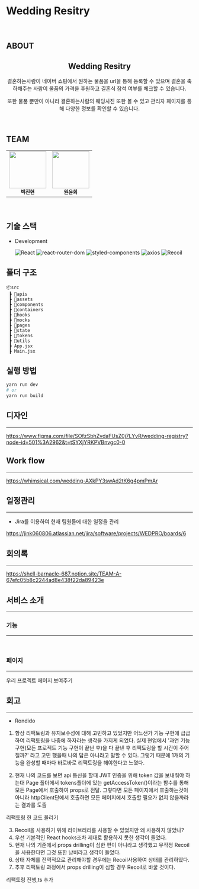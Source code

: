 # Wedding Resitry

<br />



## ABOUT

<div align='center'>
    <h2> Wedding Resitry</h2>
    <p>결혼하는사람이 네이버 쇼핑에서 원하는 물품을 url을 통해 등록할 수 있으며 결혼을 축하해주는 사람이 물품의 가격을 후원하고 결혼식 참석 여부를 체크할 수 있습니다.</p>
    <p>또한 물품 뿐만이 아니라 결혼하는사람의 웨딩사진 또한 볼 수 있고 관리자 페이지를 통해 다양한 정보를 확인할 수 있습니다.</p>
    <br />    
</div>

## TEAM

<div align='center'>
<table> 
  <tbody>
    <tr>            
       <td align="center"><a href="https://github.com/rondido"><img src="https://avatars.githubusercontent.com/u/55516901?v=4" width="100px;" alt=""/><br /><sub><b>박진현</b></sub></a><br /></td>
       <td align="center"><a href="https://github.com/YunHeeW"><img src="https://avatars.githubusercontent.com/u/105530169?v=4" width="100px;" alt=""/><br /><sub><b>원윤희</b></sub></a><br /></td>            
    </tr>
  </tbody>
</table>
</div>

<br />

## 기술 스택

- Development

  ![React](https://img.shields.io/badge/Create--React--App-5.0.1-20232A?logo=react)
  ![react-router-dom](https://img.shields.io/badge/react--router-6.14.1-CA4245?logo=reactRouter)
  ![styled-components](https://img.shields.io/badge/styled--components%2Fcss-1.12.0-28A745?logo=styled-components)
  ![axios](https://img.shields.io/badge/axios-1.4.0-%23671DDF?logo=axios&logoColor=%23671DDF)
  ![Recoil]((https://img.shields.io/badge/Recoil-0.7.7-%1E90FF?logo=Recoil))

## 폴더 구조

```
📦src
 ┣ 📂apis
 ┣ 📂assets
 ┣ 📂components
 ┣ 📂containers
 ┣ 📂hooks
 ┣ 📂mocks
 ┣ 📂pages
 ┣ 📂state
 ┣ 📂tokens
 ┣ 📂utils
 ┣ App.jsx
 ┣ Main.jsx

```

## 실행 방법

```bash
yarn run dev
# or
yarn run build

```

## 디자인
---

https://www.figma.com/file/SOfzSbhZvdaFUsZ0j7LYvR/wedding-registry?node-id=501%3A2962&t=tSYXjYRKPVBnvgc0-0



## Work flow
---

https://whimsical.com/wedding-AXkPY3swAd2tK6g4pmPmAr



## 일정관리
---

- Jira를 이용하여 현재 팀원들에 대한 일정을 관리

https://jink060806.atlassian.net/jira/software/projects/WEDPRO/boards/6

## 회의록
---

https://shell-barnacle-687.notion.site/TEAM-A-67efc05b8c2244ad8e438f22da89423e

## 서비스 소개
---

### 기능
---

<br />

### 페이지
---

우리 프로젝트 페이지 보여주기


## 회고
---

- Rondido

1. 항상 리팩토링과 유지보수성에 대해 고민하고 있었지만  어느샌가 기능 구현에 급급하여 리팩토링을 나중에 하자라는 생각을 가지게 되었다. 실제 현업에서 '과연 기능 구현(모든 프로젝트 기능 구현이 끝난 후)을 다 끝낸 후 리팩토링을 할 시간이 주어질까?' 라고 고민 했을때 나의 답은 아니라고 말할 수 있다. 그렇기 때문에 1개의 기능을 완성할 때마다 바로바로 리팩토링을 해야한다고 느꼈다.

2. 현재 나의 코드를 보면 api 통신을 할때 JWT 인증을 위해 token 값을 보내줘야 하는대 Page 폴더에서 tokens폴더에 있는 getAccessToken()이라는 함수를 통해 모든 Page에서 호출하여 props로 전달. 그렇다면 모든 페이지에서 호출하는것이 아니라 httpClient단에서 호출하면 모든 페이지에서 호출할 필요가 없지 않을까라는 결과를 도출

리팩토링 한 코드 올리기
   

3. Recoil을 사용하기 위해 라이브러리를 사용할 수 있었지만 왜 사용하지 않았나?
  1. 우선 기본적인 React hooks조차 제대로 활용하지 못한 생각이 들었다.
  2. 현재 나의 기준에서 props drilling이 심한 편이 아니라고 생각했고 무작정 Recoil을 사용한다면 그것 또한 낭비라고 생각이 들었다.
  3. 상태 자체를 전역적으로 관리해야할 경우에는 Recoil사용하여 상태를 관리하였다.
  4. 추후 리팩토링 과정에서 props drilling이 심할 경우 Recoil로 바꿀 것이다.


리팩토링 진행,ts 추가





